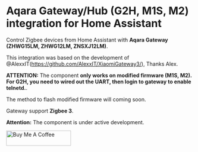 # Aqara Gateway/Hub (G2H, M1S, M2) integration for Home Assistant

Control Zigbee devices from Home Assistant with **Aqara Gateway (ZHWG15LM, ZHWG12LM, ZNSXJ12LM)**.

This integration was based on the development of @AlexxIT(https://github.com/AlexxIT/XiaomiGateway3/), Thanks Alex.

**ATTENTION:** The component **only works on modified firmware (M1S, M2). For G2H, you need to wired out the UART, then login to gateway to enable telnetd.**.

The method to flash modified firmware will coming soon.

Gateway support **Zigbee 3**.

**Attention:** The component is under active development.

<a href="https://www.buymeacoffee.com/niceboygithub" target="_blank"><img src="https://cdn.buymeacoffee.com/buttons/default-orange.png" alt="Buy Me A Coffee" height="41" width="174"></a>
